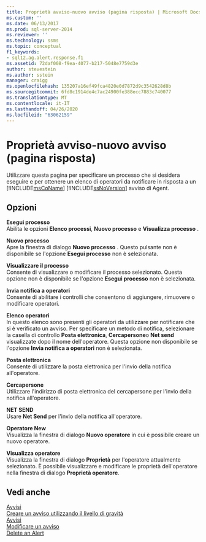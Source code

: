 ```yaml
---
title: Proprietà avviso-nuovo avviso (pagina risposta) | Microsoft Docs
ms.custom: ''
ms.date: 06/13/2017
ms.prod: sql-server-2014
ms.reviewer: ''
ms.technology: ssms
ms.topic: conceptual
f1_keywords:
- sql12.ag.alert.response.f1
ms.assetid: 72daf008-f9ea-4077-b217-5048e7759d3e
author: stevestein
ms.author: sstein
manager: craigg
ms.openlocfilehash: 135207a16ef49fca4820e0d7872d9c3542628d8b
ms.sourcegitcommit: 6fd8c1914de4c7ac24900fe388ecc7883c740077
ms.translationtype: MT
ms.contentlocale: it-IT
ms.lasthandoff: 04/26/2020
ms.locfileid: "63062159"
---
```

# <a name="alert-properties-new-alert-response-page"></a>Proprietà avviso-nuovo avviso (pagina risposta)
  Utilizzare questa pagina per specificare un processo che si desidera eseguire e per ottenere un elenco di operatori da notificare in risposta a un [!INCLUDE[msCoName](../../includes/msconame-md.md)] [!INCLUDE[ssNoVersion](../../includes/ssnoversion-md.md)] avviso di Agent.  
  
## <a name="options"></a>Opzioni  
 **Esegui processo**  
 Abilita le opzioni **Elenco processi**, **Nuovo processo** e **Visualizza processo** .  
  
 **Nuovo processo**  
 Apre la finestra di dialogo **Nuovo processo** . Questo pulsante non è disponibile se l'opzione **Esegui processo** non è selezionata.  
  
 **Visualizzare il processo**  
 Consente di visualizzare o modificare il processo selezionato. Questa opzione non è disponibile se l'opzione **Esegui processo** non è selezionata.  
  
 **Invia notifica a operatori**  
 Consente di abilitare i controlli che consentono di aggiungere, rimuovere o modificare operatori.  
  
 **Elenco operatori**  
 In questo elenco sono presenti gli operatori da utilizzare per notificare che si è verificato un avviso. Per specificare un metodo di notifica, selezionare la casella di controllo **Posta elettronica**, **Cercapersone**o **Net send** visualizzate dopo il nome dell'operatore. Questa opzione non disponibile se l'opzione **Invia notifica a operatori** non è selezionata.  
  
 **Posta elettronica**  
 Consente di utilizzare la posta elettronica per l'invio della notifica all'operatore.  
  
 **Cercapersone**  
 Utilizzare l'indirizzo di posta elettronica del cercapersone per l'invio della notifica all'operatore.  
  
 **NET SEND**  
 Usare **Net Send** per l'invio della notifica all'operatore.  
  
 **Operatore New**  
 Visualizza la finestra di dialogo **Nuovo operatore** in cui è possibile creare un nuovo operatore.  
  
 **Visualizza operatore**  
 Visualizza la finestra di dialogo **Proprietà** per l'operatore attualmente selezionato. È possibile visualizzare e modificare le proprietà dell'operatore nella finestra di dialogo **Proprietà operatore**.  
  
## <a name="see-also"></a>Vedi anche  
 [Avvisi](alerts.md)   
 [Creare un avviso utilizzando il livello di gravità](create-an-alert-using-severity-level.md)   
 [Avvisi](alerts.md)   
 [Modificare un avviso](edit-an-alert.md)   
 [Delete an Alert](delete-an-alert.md)  
  
  
